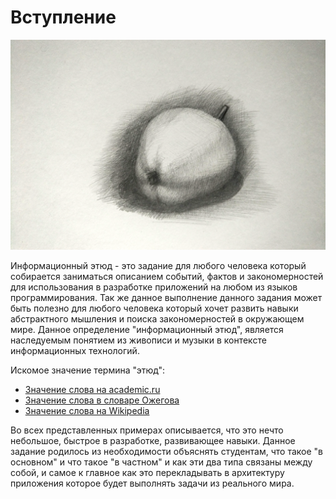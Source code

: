 # Вступление

![](https://raw.githubusercontent.com/alexandrkirilov/kirilov_articles/master/infromational_etudes/prerequisites/illustrations/title.png)

Информационный этюд - это задание для любого человека который собирается заниматься описанием событий, фактов и закономерностей для использования в разработке приложений на любом из языков программирования. Так же данное выполнение данного задания может быть полезно для любого человека который хочет развить навыки абстрактного мышления и поиска закономерностей в окружающем мире. Данное определение "информационный этюд", является наследуемым понятием из живописи и музыки в контексте информационных технологий.

Искомое значение термина "этюд":

* [Значение слова на academic.ru](https://dic.academic.ru/dic.nsf/ushakov/1098438)
* [Значение слова в словаре Ожегова](http://slovarozhegova.ru/word.php?wordid=36420)
* [Значение слова на Wikipedia](https://ru.wikipedia.org/wiki/Этюд)

Во всех представленных примерах описывается, что это нечто небольшое, быстрое в разработке, развивающее навыки. Данное задание родилось из необходимости объяснять студентам, что такое "в основном" и что такое "в частном" и как эти два типа связаны между собой, и самое к главное как это перекладывать в архитектуру приложения которое будет выполнять задачи из реального мира.
